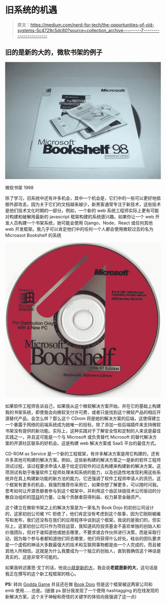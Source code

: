 # 旧系统的机遇

> 原文：<https://medium.com/nerd-for-tech/the-opportunities-of-old-systems-5c4729c5dc60?source=collection_archive---------7----------------------->

## 旧的是新的大的，微软书架的例子

![](img/8b6e4523a33852127c33981c800f52b4.png)

微软书架 1998

除了学习，旧系统中还有许多机会，其中一个机会是，它们中的一些可以更好地抵御外部攻击，因为关于它们的文档越来越少，新黑客通常专注于新技术，这些技术是他们技术文化时期的一部分。例如，一个新的 web 系统工程师实际上更有可能对构建和破解用最新的 javascript 框架构建的系统感兴趣。如果你让一个 web 开发人员构建一个书架系统，她可能会使用 Django、Node、React 或任何其他 web 开发框架。我几乎可以肯定他们中的任何一个人都会使用微软过去的名为 Microasot Bookshelf 的系统

![](img/ec630e6cf3b47a3785b4129867d11ae4.png)

如果软件工程师告诉自己，如果我从这个微软解决方案开始，并在它的基础上构建我的书架系统，即使我会向微软支付许可费，或者只是找到这个微软产品的相应开源替代产品，会怎么样？那么这个 CDrom 将是她的解决方案的后端，这使得建立一个暴露于网络的前端系统成为她唯一的目标，除了添加一些后端插件来支持微软书架没有提供的新功能。实际上，这种实践对于了解安全性和定制的人来说是最佳实践之一，并且这可能是一个与 Microsoft 或负责替代 Microsoft 的替代解决方案的开源社区联系的好机会。这是构建 web 解决方案或 SaaS 平台的最佳方式。

CD-ROM as Service 是一个新的工程框架，有许多解决方案是用它构建的，还有许多其他可构建的解决方案。例如，这些新构建的解决方案之一是新的软件工程师测试过程，该过程要求申请人基于给定旧软件的过去构建来构建新的解决方案。这项测试有助于衡量软件工程师处理未知系统的能力，以及创造性地发现利用这些系统并在其上构建新功能的新方法的能力。它还强调了软件工程师申请人的资历。这个框架有更多的机会，我强烈推荐你采用它，如果你想了解更多，可以随时问我。思考如何让开源贡献者参与到这个框架中，并利用这个由区块链技术公司驱动的分散自治组织的[项目](/nerd-for-tech/blockchain-is-disrupting-status-roles-and-authority-in-organizations-f147f1482c5d)的力量，让每个贡献者获得利益、权力甚至金融资产。

这个建立在微软书架之上的解决方案是为一家名为 Book Dojo 的初创公司设计的，这家初创公司被 YC 拒绝了，他们肯定没有考虑到这个故事，因为它刚刚被编写和发布，我们还没有在我们的应用程序中谈到这个框架。我说的是我们的，但实际上，这家初创公司只作为项目运营，我知道风险投资基金不喜欢单独的创始人和价值团队，但对于谁知道他或她去哪里，不要求或合作伙伴进行决策，而是采取行动，因为每个参与者都知道他们将去哪里，他们将获得什么好处。硅谷的团队要求是一个虚假的神话大多数最强大的技术和互联网事物都是由一个人完成的，而且被其他人所相信。这就是为什么我要成为一个独立的创始人，直到我确信这个神话是真实的，这是非常不可能的。

如果我转述塞思·戈丁的话，他说[小就是新的大](https://seths.blog/2005/06/small_is_the_ne/)，我会说**老就是新的大**，这句话是我正在撰写的这个新工程框架的核心。

**PS:** 转向 [Godda Game](https://mkrdiop.medium.com/list/godda-game-598649249472) 并且还在做 [Book Dojo](https://mkrdiop.medium.com/list/book-dojo-776e1a8b8b88) 但是这个框架被这两家公司和 emb 使用……也是。(链接 ps 部分我发现了一个使用 hashtagging 的在线发现的新解决方案，这个关于神秘和奇怪的关键字的体验向我强调了这一点)